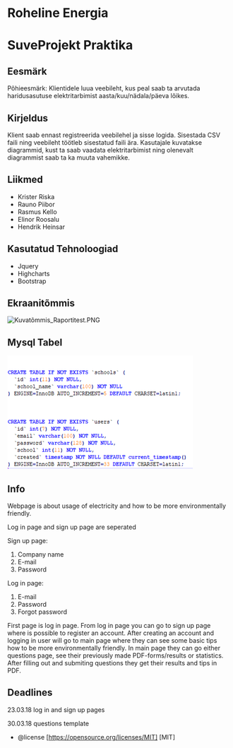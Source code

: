 # Roheline Energia
# SuveProjekt Praktika

## Eesmärk  
Põhieesmärk: Klientidele luua veebileht, kus peal saab ta arvutada haridusasutuse elektritarbimist aasta/kuu/nädala/päeva lõikes.

## Kirjeldus  
Klient saab ennast registreerida veebilehel ja sisse logida. Sisestada CSV faili ning veebileht töötleb sisestatud faili ära. Kasutajale kuvatakse diagrammid, kust ta saab vaadata elektritarbimist ning olenevalt diagrammist saab ta ka muuta vahemikke.

## Liikmed
* Krister Riska
* Rauno Piibor
* Rasmus Kello
* Elinor Roosalu
* Hendrik Heinsar

## Kasutatud Tehnoloogiad
* Jquery
* Highcharts
* Bootstrap

## Ekraanitõmmis  
![Kuvatõmmis_Raportitest.PNG](/Kuvatõmmis_Raportitest.PNG)

## Mysql Tabel
![mysql_tabel.PNG](/mysql_tabel.PNG)

## Info
Webpage is about usage of electricity and how to be more environmentally friendly.

Log in page and sign up page are seperated

Sign up page:
1. Company name
2. E-mail
3. Password

Log in page:
1. E-mail
2. Password
3. Forgot password

First page is log in page. From log in page you can go to sign up page where is possible to register an account.
After creating an account and logging in user will go to main page where they can see some basic tips how to be more environmentally friendly. In main page they can go either questions page, see their previously made PDF-forms/results or statistics. After filling out and submiting questions they get their results and tips in PDF.

## Deadlines

23.03.18 log in and sign up pages

30.03.18 questions template

 * @license  [https://opensource.org/licenses/MIT] [MIT]
